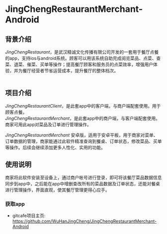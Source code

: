 # JingChengRestaurantMerchant-Android

<a name="背景介绍"></a>
## 背景介绍
*JingChengRestaurant*，是武汉精诚文化传播有限公司开发的一套用于餐厅点餐的app，支持ios与android系统。顾客可以用该系统自助完成阅览菜品、点菜、查菜、退菜、催菜、买单等操作；提高餐厅顾客和服务员的点菜效率，增强用户体验，并为餐厅经营者节省运营成本，提升餐厅的整体档次。<br/><br>


<a name="项目介绍"></a>
## 项目介绍

*JingChengRestaurantClient*，是此套app中的客户端，与商户端配套使用。用于顾客点餐。<br/>
*JingChengRestaurantMerchant*，是此套app中的商户端，与客户端配套使用。商家可用此app对菜品及订单进行管理操作。


*JingChengRestaurantMerchant* 安卓版，适用于安卓平板，用于商家对菜单、订单数据的管理，商家能通过此软件精准查询到餐桌、订单状态，修改菜品、买单等操作。后续会继续添加更多人性化、实用的功能。<br>

<a name="使用说明"></a>
## 使用说明

商家将此软件安装至设备上，通过商户帐号进行登录，即可将该餐厅菜品数据信息同步到app中，之后能在app中增删查改所有的菜品数据及订单状态，还能对餐桌进行管理操作，界面直观，使其餐厅管理更得心应手。

<a name="获取代码"></a>
### 获取app


* gitcafe项目主页: <https://github.com/WuHanJingCheng/JingChengRestaurantMerchant-Android>

